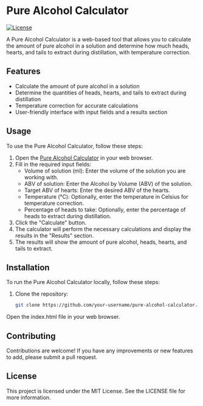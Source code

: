 # Pure Alcohol Calculator

[![License](https://img.shields.io/badge/license-MIT-blue.svg)](https://opensource.org/licenses/MIT)

A Pure Alcohol Calculator is a web-based tool that allows you to calculate the amount of pure alcohol in a solution and determine how much heads, hearts, and tails to extract during distillation, with temperature correction.

## Features

- Calculate the amount of pure alcohol in a solution
- Determine the quantities of heads, hearts, and tails to extract during distillation
- Temperature correction for accurate calculations
- User-friendly interface with input fields and a results section

## Usage

To use the Pure Alcohol Calculator, follow these steps:

1. Open the [Pure Alcohol Calculator](https://nitrojamrec.com/pac/) in your web browser.
2. Fill in the required input fields:
    - Volume of solution (ml): Enter the volume of the solution you are working with.
    - ABV of solution: Enter the Alcohol by Volume (ABV) of the solution.
    - Target ABV of hearts: Enter the desired ABV of the hearts.
    - Temperature (°C): Optionally, enter the temperature in Celsius for temperature correction.
    - Percentage of heads to take: Optionally, enter the percentage of heads to extract during distillation.
3. Click the "Calculate" button.
4. The calculator will perform the necessary calculations and display the results in the "Results" section.
5. The results will show the amount of pure alcohol, heads, hearts, and tails to extract.

## Installation

To run the Pure Alcohol Calculator locally, follow these steps:

1. Clone the repository:
   ```bash
   git clone https://github.com/your-username/pure-alcohol-calculator.git
Open the index.html file in your web browser.
## Contributing
Contributions are welcome! If you have any improvements or new features to add, please submit a pull request.

## License
This project is licensed under the MIT License. See the LICENSE file for more information.